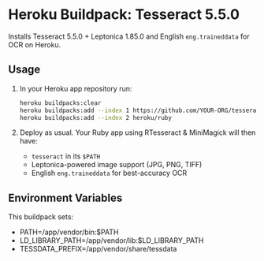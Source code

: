 # Heroku Buildpack: Tesseract 5.5.0

Installs Tesseract 5.5.0 + Leptonica 1.85.0 and English `eng.traineddata` for OCR on Heroku.

## Usage

1. In your Heroku app repository run:
   
   ```bash
   heroku buildpacks:clear  
   heroku buildpacks:add --index 1 https://github.com/YOUR-ORG/tesseract-buildpack.git  
   heroku buildpacks:add --index 2 heroku/ruby
   ```

2. Deploy as usual. Your Ruby app using RTesseract & MiniMagick will then have:
   - `tesseract` in its `$PATH`
   - Leptonica-powered image support (JPG, PNG, TIFF)
   - English `eng.traineddata` for best-accuracy OCR

## Environment Variables

This buildpack sets:

- PATH=/app/vendor/bin:$PATH  
- LD_LIBRARY_PATH=/app/vendor/lib:$LD_LIBRARY_PATH  
- TESSDATA_PREFIX=/app/vendor/share/tessdata  

